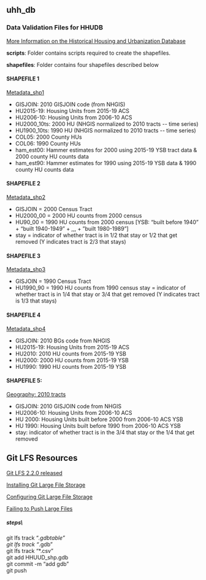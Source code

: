 ## uhh_db

### Data Validation Files for HHUDB
[More Information on the Historical Housing and Urbanization Database](https://github.com/snmarkley1/HIST_HU_URB)

**scripts**: Folder contains scripts required to create the shapefiles.

**shapefiles**: Folder contains four shapefiles described below

#### SHAPEFILE 1
[Metadata_shp1](https://github.com/critgeog/urban_scott/tree/master/shapes/tracts_2010)
* GISJOIN: 2010 GISJOIN code (from NHGIS)
* HU2015-19: Housing Units from 2015-19 ACS
* HU2006-10: Housing Units from 2006-10 ACS
* HU2000_10ts: 2000 HU (NHGIS normalized to 2010 tracts -- time series)
* HU1900_10ts: 1990 HU (NHGIS normalized to 2010 tracts -- time series)
* COL05: 2000 County HUs
* COL06: 1990 County HUs
* ham_est00: Hammer estimates for 2000 using 2015-19 YSB tract data & 2000 county HU counts data
* ham_est90: Hammer estimates for 1990 using 2015-19 YSB data & 1990 county HU counts data


#### SHAPEFILE 2
[Metadata_shp2](https://github.com/critgeog/urban_scott/tree/master/shapes/tracts_2000)
* GISJOIN = 2000 Census Tract
* HU2000_00 = 2000 HU counts from 2000 census
* HU90_00 = 1990 HU counts from 2000 census [YSB: “built before 1940” + “built 1940-1949” + ,,, + ”built 1980-1989”]
* stay = indicator of whether tract is in 1/2 that stay or 1/2 that get removed (Y indicates tract is 2/3 that stays)


#### SHAPEFILE 3
[Metadata_shp3](https://github.com/critgeog/urban_scott/tree/master/shapes/tracts_1990)
* GISJOIN = 1990 Census Tract
* HU1990_90 = 1990 HU counts from 1990 census
stay = indicator of whether tract is in 1/4 that stay or 3/4 that get removed (Y indicates tract is 1/3 that stays)

 
#### SHAPEFILE 4
[Metadata_shp4](https://github.com/critgeog/urban_scott/tree/master/shapes/bgroups_2010)
* GISJOIN: 2010 BGs code from NHGIS
* HU2015-19: Housing Units from 2015-19 ACS
* HU2010: 2010 HU counts from 2015-19 YSB
* HU2000: 2000 HU counts from 2015-19 YSB
* HU1990: 1990 HU counts from 2015-19 YSB


#### SHAPEFILE 5:
[Geography: 2010 tracts]()
* GISJOIN: 2010 GISJOIN code from NHGIS
* HU2006-10: Housing Units from 2006-10 ACS
* HU 2000: Housing Units built before 2000 from 2006-10 ACS YSB
* HU 1990: Housing Units built before 1990 from 2006-10 ACS YSB
* stay: indicator of whether tract is in the 3/4 that stay or the 1/4 that get removed

## Git LFS Resources

[Git LFS 2.2.0 released](https://github.blog/2017-06-27-git-lfs-2-2-0-released/)

[Installing Git Large File Storage](https://docs.github.com/en/github/managing-large-files/versioning-large-files/installing-git-large-file-storage)

[Configuring Git Large File Storage](https://docs.github.com/en/github/managing-large-files/versioning-large-files/configuring-git-large-file-storage)

[Failing to Push Large Files](https://github.com/git-lfs/git-lfs/issues/1933#issuecomment-351275765)

##### steps\
git lfs track “*.gdbtable”\
git lfs track “*.gdb”\
git lfs track “*.csv”\
git add HHUUD_shp.gdb\
git commit -m “add gdb”\
git push

